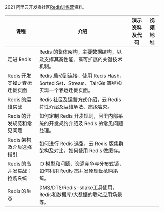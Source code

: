 2021 阿里云开发者社区[Redis训练营](https://developer.aliyun.com/learning/trainingcamp/redis/1)资料。



| 课程                         | 介绍                                                         | 演示资料及代码 | 视频地址 |
| ---------------------------- | ------------------------------------------------------------ | -------------- | -------- |
| 走进 Redis                   | Redis 的整体架构，主要数据结构，以及支撑其高性能、高可扩展的关键技术机制。 |                |          |
| Redis 开发实操之春运迁徙页面 | Redis 启动到连接，使用 Redis Hash，Sorted Set，Stream，TairGis 等结构实现一个春运迁徙页面。 |                |          |
| Redis 的运维实战             | Redis 社区及运营方式介绍，云 Redis 特性介绍及运维解法、高级容灾。 |                |          |
| Redis 的开发规范和常见问题   | 如何定制 Redis 开发规则，阿里内部系统的开发规约介绍及 Redis 的常见问题处理。 |                |          |
| Redis 架构及介质选择指引     | 如何进行 Redis 选型，云 Redis 版集群架构及对比，如何使用 Redis 做缓存。 |                |          |
| Redis 的高并发实战：抢购系统 | IO 模型和问题，资源竞争与分布式锁，如何利用 Redis 高并发原理做抢购系统。 |                |          |
| Redis 的生态                 | DMS/DTS/Redis-shake工具使用，Redis和数据库/大数据的联动应用场景等。 |                |          |

